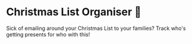 # Christmas List Organiser 🎄

Sick of emailing around your Christmas List to your families? Track who's getting presents for who with this!